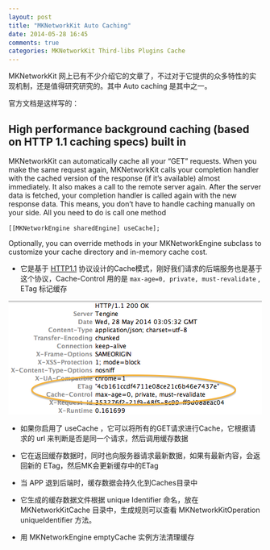```yaml
---
layout: post
title: "MKNetworkKit Auto Caching"
date: 2014-05-28 16:45
comments: true
categories: MKNetworkKit Third-libs Plugins Cache
---
```


MKNetworkKit 网上已有不少介绍它的文章了，不过对于它提供的众多特性的实现机制，还是值得研究研究的。其中 Auto caching 是其中之一。

官方文档是这样写的：

## High performance background caching (based on HTTP 1.1 caching specs) built in

MKNetworkKit can automatically cache all your “GET” requests. When you make the same request again, MKNetworkKit calls your completion handler with the cached version of the response (if it’s available) almost immediately. It also makes a call to the remote server again. After the server data is fetched, your completion handler is called again with the new response data. This means, you don’t have to handle caching manually on your side. All you need to do is call one method

	[[MKNetworkEngine sharedEngine] useCache];

Optionally, you can override methods in your MKNetworkEngine subclass to customize your cache directory and in-memory cache cost.

* 它是基于 [HTTP1.1](http://blog.toright.com/posts/3414/%E5%88%9D%E6%8E%A2-http-1-1-cache-%E6%A9%9F%E5%88%B6) 协议设计的Cache模式，刚好我们请求的后端服务也是基于这个协议，Cache-Control 用的是 `max-age=0, private, must-revalidate` , ETag 标记缓存  

 ![HTTP1.1 Cache Control](/assets/http1_1_cache_control.png)

* 如果你启用了 useCache ，它可以将所有的GET请求进行Cache，它根据请求的 url 来判断是否是同一个请求，然后调用缓存数据

* 它在返回缓存数据时，同时也向服务器请求最新数据，如果有最新内容，会返回新的 ETag，然后MK会更新缓存中的ETag

* 当 APP 退到后端时，缓存数据会持久化到Caches目录中

* 它生成的缓存数据文件根据 unique Identifier 命名，放在 MKNetworkKitCache 目录中，生成规则可以查看 MKNetworkKitOperation uniqueIdentifier 方法。

* 用 MKNetworkEngine emptyCache 实例方法清理缓存